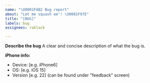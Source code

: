 ```yaml
---
name: "\U0001FAB2 Bug report"
about: "Let me squash em'! \U0001F97E"
title: "[BUG]"
labels: bug
assignees: roblack

---
```


**Describe the bug**
A clear and concise description of what the bug is.

**iPhone info:**
 - Device: [e.g. iPhone6]
 - OS: [e.g. iOS 15]
 - Version [e.g. 22] (can be found under "feedback" screen)
